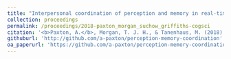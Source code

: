 ```yaml
---
title: "Interpersonal coordination of perception and memory in real-time online social experiments"
collection: proceedings
permalink: /proceedings/2018-paxton_morgan_suchow_griffiths-cogsci
citation: '<b>Paxton, A.</b>, Morgan, T. J. H., & Tanenhaus, M. (2018). Interpersonal coordination of perception and memory in real-time online social experiments. In <i>Proceedings of the 40th Annual Meeting of the Cognitive Science Society</i>. Austin, TX: Cognitive Science Society.'
githuburl: 'http://github.com/a-paxton/perception-memory-coordination'
oa_paperurl: 'https://github.com/a-paxton/perception-memory-coordination/blob/master/study_1-cogsci2018/paxton_05_13.pdf'
---
```

